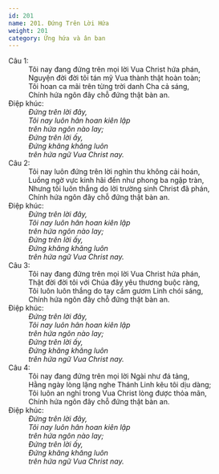 ```yaml
---
id: 201
name: 201. Đứng Trên Lời Hứa
weight: 201
category: Ứng hứa và ân ban
---
```

<dl><dt>Câu 1:</dt><dd data-verse="1">Tôi nay đang đứng trên mọi lời Vua Christ hứa phán, <br/>Nguyện đời đời tôi tán mỹ Vua thành thật hoàn toàn; <br/>Tôi hoan ca mãi trên từng trời danh Cha cả sáng, <br/>Chính hứa ngôn đây chỗ đứng thật bàn an. </dd><dt>Điệp khúc:</dt><dd data-chorus="1"><em>Đứng trên lời đây, <br/>Tôi nay luôn hân hoan kiên lập <br/>trên hứa ngôn nào lay; <br/>Đứng trên lời ấy, <br/>Đứng khăng khăng luôn <br/>trên hứa ngữ Vua Christ nay. </em></dd><dt>Câu 2:</dt><dd data-verse="2">Tôi nay luôn đứng trên lời nghìn thu không cải hoán, <br/>Luồng ngờ vực kinh hãi đến như phong ba ngập tràn, <br/>Nhưng tôi luôn thắng do lời trường sinh Christ đã phán, <br/>Chính hứa ngôn đây chỗ đứng thật bàn an. </dd><dt>Điệp khúc:</dt><dd data-chorus="1"><em>Đứng trên lời đây, <br/>Tôi nay luôn hân hoan kiên lập <br/>trên hứa ngôn nào lay; <br/>Đứng trên lời ấy, <br/>Đứng khăng khăng luôn <br/>trên hứa ngữ Vua Christ nay. </em></dd><dt>Câu 3:</dt><dd data-verse="3">Tôi nay đang đứng trên mọi lời Vua Christ hứa phán, <br/>Thật đời đời tôi với Chúa đây yêu thương buộc ràng, <br/>Tôi luôn luôn thắng do tay cầm gươm Linh chói sáng, <br/>Chính hứa ngôn đây chỗ đứng thật bàn an. </dd><dt>Điệp khúc:</dt><dd data-chorus="1"><em>Đứng trên lời đây, <br/>Tôi nay luôn hân hoan kiên lập <br/>trên hứa ngôn nào lay; <br/>Đứng trên lời ấy, <br/>Đứng khăng khăng luôn <br/>trên hứa ngữ Vua Christ nay. </em></dd><dt>Câu 4:</dt><dd data-verse="4">Tôi nay đang đứng trên mọi lời Ngài như đá tảng, <br/>Hằng ngày lòng lặng nghe Thánh Linh kêu tôi dịu dàng; <br/>Tôi luôn an nghỉ trong Vua Christ lòng được thỏa mãn, <br/>Chính hứa ngôn đây chỗ đứng thật bàn an. </dd><dt>Điệp khúc:</dt><dd data-chorus="1"><em>Đứng trên lời đây, <br/>Tôi nay luôn hân hoan kiên lập <br/>trên hứa ngôn nào lay; <br/>Đứng trên lời ấy, <br/>Đứng khăng khăng luôn <br/>trên hứa ngữ Vua Christ nay. </em></dd></dl>
